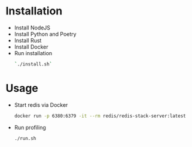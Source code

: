 # Installation

- Install NodeJS
- Install Python and Poetry
- Install Rust
- Install Docker
- Run installation
  ```sh
  `./install.sh`
  ```

# Usage

- Start redis via Docker
  ```sh
  docker run -p 6380:6379 -it --rm redis/redis-stack-server:latest
  ```
- Run profiling
  ```sh
  ./run.sh
  ```
